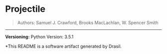 # Projectile 
> Authors:  Samuel J. Crawford, Brooks MacLachlan, W. Spencer Smith
------------------------------------------------------------
**Versioning:** 
 Python Version: 3.5.1


*This README is a software artifact generated by Drasil.
